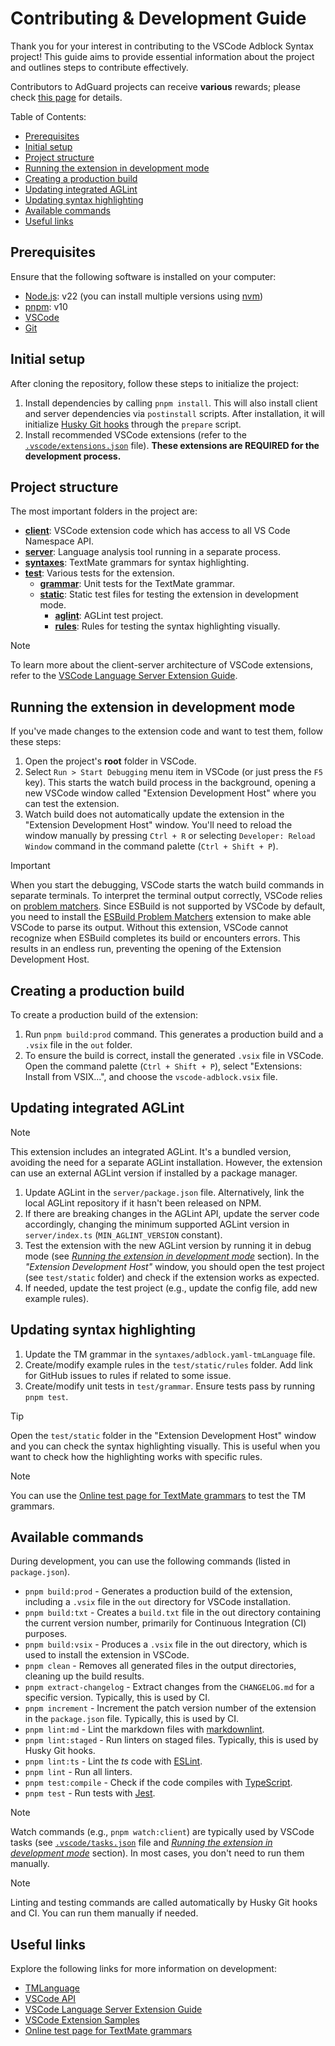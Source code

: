 <!-- omit in toc -->
# Contributing & Development Guide

Thank you for your interest in contributing to the VSCode Adblock Syntax project! This guide aims to provide essential
information about the project and outlines steps to contribute effectively.

Contributors to AdGuard projects can receive **various** rewards; please check [this page][contribute] for details.

Table of Contents:

- [Prerequisites](#prerequisites)
- [Initial setup](#initial-setup)
- [Project structure](#project-structure)
- [Running the extension in development mode](#running-the-extension-in-development-mode)
- [Creating a production build](#creating-a-production-build)
- [Updating integrated AGLint](#updating-integrated-aglint)
- [Updating syntax highlighting](#updating-syntax-highlighting)
- [Available commands](#available-commands)
- [Useful links](#useful-links)

## Prerequisites

Ensure that the following software is installed on your computer:

- [Node.js][nodejs]: v22 (you can install multiple versions using [nvm][nvm])
- [pnpm][pnpm]: v10
- [VSCode][vscode]
- [Git][git]

[git]: https://git-scm.com/
[nodejs]: https://nodejs.org/en/download
[nvm]: https://github.com/nvm-sh/nvm
[pnpm]: https://pnpm.io/installation

## Initial setup

After cloning the repository, follow these steps to initialize the project:

1. Install dependencies by calling `pnpm install`.
   This will also install client and server dependencies via `postinstall` scripts.
   After installation, it will initialize [Husky Git hooks][husky] through the `prepare` script.
2. Install recommended VSCode extensions (refer to the [`.vscode/extensions.json`][vscode-extensions-file] file).
   **These extensions are REQUIRED for the development process.**

## Project structure

The most important folders in the project are:

- [**client**][client-dir]: VSCode extension code which has access to all VS Code Namespace API.
- [**server**][server-dir]: Language analysis tool running in a separate process.
- [**syntaxes**][syntaxes-dir]: TextMate grammars for syntax highlighting.
- [**test**][test-dir]: Various tests for the extension.
    - [**grammar**][test-grammar-dir]: Unit tests for the TextMate grammar.
    - [**static**][test-static-dir]: Static test files for testing the extension in development mode.
        - [**aglint**][test-static-aglint-dir]: AGLint test project.
        - [**rules**][test-static-rules-dir]: Rules for testing the syntax highlighting visually.

> [!NOTE]
> To learn more about the client-server architecture of VSCode extensions, refer to the [VSCode Language Server
> Extension Guide][vscode-ls-extension-guide].

## Running the extension in development mode

If you've made changes to the extension code and want to test them, follow these steps:

1. Open the project's **root** folder in VSCode.
1. Select `Run > Start Debugging` menu item in VSCode (or just press the `F5` key). This starts the watch build process
   in the background, opening a new VSCode window called "Extension Development Host" where you can test the extension.
1. Watch build does not automatically update the extension in the "Extension Development Host" window. You'll need to
   reload the window manually by pressing `Ctrl + R` or selecting `Developer: Reload Window` command in the command
   palette (`Ctrl + Shift + P`).

> [!IMPORTANT]
> When you start the debugging, VSCode starts the watch build commands in separate terminals. To interpret the terminal
> output correctly, VSCode relies on [problem matchers][vscode-problem-matcher-docs]. Since ESBuild is not supported by
> VSCode by default, you need to install the [ESBuild Problem Matchers][esbuild-problem-matcher-extension] extension to
> make able VSCode to parse its output.
> Without this extension, VSCode cannot recognize when ESBuild completes its build or encounters errors. This results in
> an endless run, preventing the opening of the Extension Development Host.

## Creating a production build

To create a production build of the extension:

1. Run `pnpm build:prod` command. This generates a production build and a `.vsix` file in the `out` folder.
1. To ensure the build is correct, install the generated `.vsix` file in VSCode. Open the command palette
   (`Ctrl + Shift + P`), select "Extensions: Install from VSIX...", and choose the `vscode-adblock.vsix` file.

## Updating integrated AGLint

> [!NOTE]
> This extension includes an integrated AGLint. It's a bundled version, avoiding the need for a separate AGLint
> installation. However, the extension can use an external AGLint version if installed by a package manager.

1. Update AGLint in the `server/package.json` file. Alternatively, link the local AGLint repository if it hasn't been
   released on NPM.
1. If there are breaking changes in the AGLint API, update the server code accordingly, changing the minimum supported
   AGLint version in `server/index.ts` (`MIN_AGLINT_VERSION` constant).
1. Test the extension with the new AGLint version by running it in debug mode (see
   [*Running the extension in development mode*](#running-the-extension-in-development-mode) section). In the
   *"Extension Development Host"* window, you should open the test project (see `test/static` folder) and check if the
   extension works as expected.
1. If needed, update the test project (e.g., update the config file, add new example rules).

## Updating syntax highlighting

1. Update the TM grammar in the `syntaxes/adblock.yaml-tmLanguage` file.
1. Create/modify example rules in the `test/static/rules` folder. Add link for GitHub issues to rules if related to some
   issue.
1. Create/modify unit tests in `test/grammar`. Ensure tests pass by running `pnpm test`.

> [!TIP]
> Open the `test/static` folder in the "Extension Development Host" window and you can check the syntax highlighting
> visually. This is useful when you want to check how the highlighting works with specific rules.

> [!NOTE]
> You can use the [Online test page for TextMate grammars][nova-light-show] to test the TM grammars.

## Available commands

During development, you can use the following commands (listed in `package.json`).

- `pnpm build:prod` - Generates a production build of the extension, including a `.vsix` file in the `out` directory for
  VSCode installation.
- `pnpm build:txt` - Creates a `build.txt` file in the out directory containing the current version number, primarily
  for Continuous Integration (CI) purposes.
- `pnpm build:vsix` - Produces a `.vsix` file in the out directory, which is used to install the extension in VSCode.
- `pnpm clean` - Removes all generated files in the output directories, cleaning up the build results.
- `pnpm extract-changelog` - Extract changes from the `CHANGELOG.md` for a specific version. Typically, this is used by
  CI.
- `pnpm increment` - Increment the patch version number of the extension in the `package.json` file. Typically, this is
  used by CI.
- `pnpm lint:md` - Lint the markdown files with [markdownlint][markdownlint].
- `pnpm lint:staged` - Run linters on staged files. Typically, this is used by Husky Git hooks.
- `pnpm lint:ts` - Lint the *ts* code with [ESLint][eslint].
- `pnpm lint` - Run all linters.
- `pnpm test:compile` - Check if the code compiles with [TypeScript][typescript].
- `pnpm test` - Run tests with [Jest][jest].

> [!NOTE]
> Watch commands (e.g., `pnpm watch:client`) are typically used by VSCode tasks (see
> [`.vscode/tasks.json`][vscode-tasks-file] file and
> [*Running the extension in development mode*](#running-the-extension-in-development-mode) section).
> In most cases, you don't need to run them manually.

> [!NOTE]
> Linting and testing commands are called automatically by Husky Git hooks and CI. You can run them manually if needed.

## Useful links

Explore the following links for more information on development:

- [TMLanguage](https://code.visualstudio.com/api/language-extensions/syntax-highlight-guide)
- [VSCode API](https://code.visualstudio.com/api/references/vscode-api)
- [VSCode Language Server Extension Guide](https://code.visualstudio.com/api/language-extensions/language-server-extension-guide)
- [VSCode Extension Samples](https://github.com/microsoft/vscode-extension-samples)
- [Online test page for TextMate grammars][nova-light-show]

[client-dir]: ./client
[contribute]: https://adguard.com/contribute.html
[esbuild-problem-matcher-extension]: https://marketplace.visualstudio.com/items?itemName=connor4312.esbuild-problem-matchers
[eslint]: https://eslint.org/
[husky]: https://typicode.github.io/husky
[jest]: https://jestjs.io/
[markdownlint]: https://github.com/DavidAnson/markdownlint
[nova-light-show]: https://novalightshow.netlify.app/
[server-dir]: ./server
[syntaxes-dir]: ./syntaxes
[test-dir]: ./test
[test-grammar-dir]: ./test/grammar
[test-static-aglint-dir]: ./test/static/aglint
[test-static-dir]: ./test/static
[test-static-rules-dir]: ./test/static/rules
[typescript]: https://www.typescriptlang.org/
[vscode-extensions-file]: ./.vscode/extensions.json
[vscode-ls-extension-guide]: https://code.visualstudio.com/api/language-extensions/language-server-extension-guide
[vscode-problem-matcher-docs]: https://code.visualstudio.com/docs/editor/tasks#_processing-task-output-with-problem-matchers
[vscode-tasks-file]: ./.vscode/tasks.json
[vscode]: https://code.visualstudio.com/
